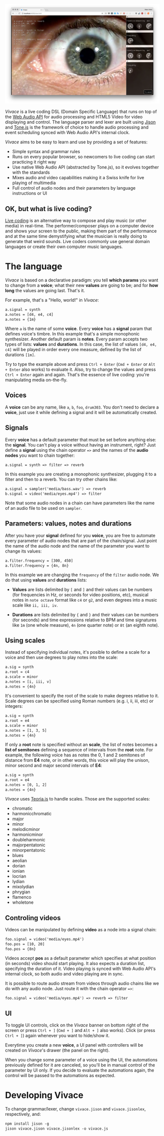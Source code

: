 ![Vivace](docs/vivace_shot.jpg)

*Vivace* is a live coding DSL (Domain Specific Language) that runs on top of
the [Web
 Audio
 API](https://dvcs.w3.org/hg/audio/raw-file/tip/webaudio/specification.html)
 for audio processing and HTML5 Video for video displaying and control. The
 language parser and lexer are built using [Jison](http://jison.org) and
 [Tone.js](http://tonejs.github.io) is the framework of choice to handle
 audio processing and event scheduling synced with Web Audio API's internal clock.

*Vivace* aims to be easy to learn and use by providing a set of features:
- Simple syntax and grammar rules
- Runs on every popular browser, so newcomers to live coding can start
  practicing it right way
- Use native Web Audio API (abstracted by Tone.js), so it evolves together with
  the standards
- Mixes audio and video capabilities making it a Swiss knife for live playing
  of multimedia
- Full control of audio nodes and their parameters by language instructions or UI

## OK, but what is live coding?

[Live coding](http://toplap.org) is an alternative way to compose and
play music (or other media) in real-time.  The performer/composer
plays on a computer device and shows your screen to the public, making
them part of the performance and at the same time demystifying what
the musician is really doing to generate that weird sounds. Live
coders commonly use general domain languages or create their own
computer music languages.

# The language

*Vivace* is based on a declarative paradigm: you tell __which params__ you want to
change from a __voice__; what their new __values__ are going to be; and for __how long__ the values are going last.
That's it.

For example, that's a "Hello, world!" in *Vivace*:

    a.signal = synth
    a.notes = [d4, e4, c4]
    a.notes = {1m}

Where `a` is the name of some __voice__. Every __voice__ has a __signal__ param
that defines voice's timbre. In this example that's a simple monophonic
synthesizer. Another default param is __notes__. Every param accepts two types
of lists: __values__ and __durations__. In this case, the list of values `[d4,
e4, c4]` will be played in order every one measure, defined by the list of
durations `[1m]`.

Try to type the example above and press `Ctrl + Enter` (`Cmd + Enter` or `Alt + Enter`
also works) to evaluate it. Also, try to
change the values and press `Ctrl + Enter` again and again. That's the essence of
live coding: you're manipulating media on-the-fly.

## Voices

A __voice__ can be any name, like `a`, `b`, `foo`, `drum303`. You don't need to
declare a __voice__, just use it while defining a signal and it will be
automatically created.

## Signals

Every __voice__ has a default parameter that must be set before anything else:
the __signal__. You can't play a voice without having an instrument, right?
Just define a __signal__ using the chain operator `=>` and the names of the
__audio nodes__ you want to chain together:

    a.signal = synth => filter => reverb

In this example you are creating a monophonic synthesizer, plugging it to a
filter and then to a reverb. You can try other chains like:

    a.signal = sampler('media/bass.wav') => reverb
    b.signal = video('media/eyes.mp4') => filter

Note that some audio nodes in a chain can have parameters like the name of an
audio file to be used on `sampler`.

## Parameters: values, notes and durations

After you have your __signal__ defined for you __voice__, you are free to
automate every parameter of audio nodes that are part of the chain/signal.
Just point the name of the audio node and the name of the parameter you want to
change its values:

    a.filter.frequency = [300, 450]
    a.filter.frequency = {4n, 8n}

In this example we are changing the `frequency` of the `filter` audio node. We
do that using __values__ and __durations__ lists:

- __Values__ are lists
  delimited by `[` and `]` and their values can be numbers (for frequencies in Hz, or seconds for
  video positions, etc),
  musical notes in `note octave` format like `c4` or `g2`, and even degrees into
  a music scale like `ii, iii, iv`.

- __Durations__ are lists
  delimited by `{` and `}` and their values can be numbers (for seconds) and time
  expressions relative to BPM and time signatures like `1m` (one whole measure), `4n` (one quarter note)
  or `8t` (an eighth note).

## Using scales

Instead of specifying individual notes, it's posible to define a scale for a
voice and then use degrees to play notes into the scale:

    a.sig = synth
    a.root = c4
    a.scale = minor
    a.notes = [i, iii, v]
    a.notes = {4n}

It's convenient to specify the root of the scale to make degrees relative to
it. Scale degrees can be specified using Roman numbers (e.g. i, ii, iii, etc)
or integers:

    a.sig = synth
    a.root = e4
    a.scale = minor
    a.notes = [1, 3, 5]
    a.notes = {4n}

If only a __root__ note is specified without an __scale__, the list of notes
becomes a __list of semitones__ defining a sequence of intervals from the
__root__ note. For example, the following voice has as notes the 0, 1 and 2
semitones of distance from __E4__ note, or in other words, this voice will play
the unison, minor second and major second intervals of __E4__:

    a.sig = synth
    a.root = e4
    a.notes = [0, 1, 2]
    a.notes = {4n}

*Vivace* uses [Teoria.js](https://github.com/saebekassebil/teoria) to handle scales. Those are the supported scales:

- chromatic
- harmonicchromatic
- major
- minor
- melodicminor
- harmonicminor
- doubleharmonic
- majorpentatonic
- minorpentatonic
- blues
- aeolian
- dorian
- ionian
- locrian
- lydian
- mixolydian
- phrygian
- flamenco
- wholetone

## Controling videos

Videos can be manipulated by defining __video__ as a node into a signal chain:

    foo.signal = video('media/eyes.mp4')
    foo.pos = [10, 20]
    foo.pos = {8n}

Videos accept __pos__ as a default parameter which specifies at what position
(in seconds) video should start playing. It also expects a duration list,
specifying the duration of it. Video playing is synced with Web Audio API's
internal clock, so both audio and video playing are in sync.

It is possible to route audio stream from videos through audio chains like we
do with any audio node. Just route it with the chain operator `=>`:

    foo.signal = video('media/eyes.mp4') => reverb => filter

## UI

To toggle UI controls, click on the *Vivace* banner on bottom right of the
screen or press `Ctrl + ]` (`Cmd + ]` and `Alt + ]` also works).
Click (or press `Ctrl + ]`) again whenever you want to hide/show it.

Everytime you create a new __voice__, a UI panel with controllers will be
created on *Vivace*'s drawer (the panel on the right).

When you change some parameter of a voice using the UI, the automations
previously defined for it are canceled, so you'll be in manual control of the
parameter by UI only. If you decide to evaluate the automations again, the
control will be passed to the automations as expected.

# Developing Vivace

To change grammar/lexer, change `vivace.jison` and `vivace.jisonlex`,
respectively, and:

    npm install jison -g
    jison vivace.jison vivace.jisonlex -o vivace.js
